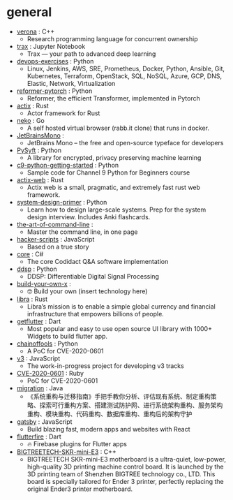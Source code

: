 # general
- [verona](https://github.com/microsoft/verona) : C++
  - Research programming language for concurrent ownership
- [trax](https://github.com/google/trax) : Jupyter Notebook
  - Trax — your path to advanced deep learning
- [devops-exercises](https://github.com/bregman-arie/devops-exercises) : Python
  - Linux, Jenkins, AWS, SRE, Prometheus, Docker, Python, Ansible, Git, Kubernetes, Terraform, OpenStack, SQL, NoSQL, Azure, GCP, DNS, Elastic, Network, Virtualization
- [reformer-pytorch](https://github.com/lucidrains/reformer-pytorch) : Python
  - Reformer, the efficient Transformer, implemented in Pytorch
- [actix](https://github.com/actix/actix) : Rust
  - Actor framework for Rust
- [neko](https://github.com/nurdism/neko) : Go
  - A self hosted virtual browser (rabb.it clone) that runs in docker.
- [JetBrainsMono](https://github.com/JetBrains/JetBrainsMono) : 
  - JetBrains Mono – the free and open-source typeface for developers
- [PySyft](https://github.com/OpenMined/PySyft) : Python
  - A library for encrypted, privacy preserving machine learning
- [c9-python-getting-started](https://github.com/microsoft/c9-python-getting-started) : Python
  - Sample code for Channel 9 Python for Beginners course
- [actix-web](https://github.com/fafhrd91/actix-web) : Rust
  - Actix web is a small, pragmatic, and extremely fast rust web framework.
- [system-design-primer](https://github.com/donnemartin/system-design-primer) : Python
  - Learn how to design large-scale systems. Prep for the system design interview. Includes Anki flashcards.
- [the-art-of-command-line](https://github.com/jlevy/the-art-of-command-line) : 
  - Master the command line, in one page
- [hacker-scripts](https://github.com/NARKOZ/hacker-scripts) : JavaScript
  - Based on a true story
- [core](https://github.com/codidact/core) : C#
  - The core Codidact Q&A software implementation
- [ddsp](https://github.com/magenta/ddsp) : Python
  - DDSP: Differentiable Digital Signal Processing
- [build-your-own-x](https://github.com/danistefanovic/build-your-own-x) : 
  - 🤓 Build your own (insert technology here)
- [libra](https://github.com/libra/libra) : Rust
  - Libra’s mission is to enable a simple global currency and financial infrastructure that empowers billions of people.
- [getflutter](https://github.com/ionicfirebaseapp/getflutter) : Dart
  - Most popular and easy to use open source UI library with 1000+ Widgets to build flutter app.
- [chainoffools](https://github.com/kudelskisecurity/chainoffools) : Python
  - A PoC for CVE-2020-0601
- [v3](https://github.com/exercism/v3) : JavaScript
  - The work-in-progress project for developing v3 tracks
- [CVE-2020-0601](https://github.com/ollypwn/CVE-2020-0601) : Ruby
  - PoC for CVE-2020-0601
- [migration](https://github.com/phodal/migration) : Java
  - 《系统重构与迁移指南》手把手教你分析、评估现有系统、制定重构策略、探索可行重构方案、搭建测试防护网、进行系统架构重构、服务架构重构、模块重构、代码重构、数据库重构、重构后的架构守护
- [gatsby](https://github.com/gatsbyjs/gatsby) : JavaScript
  - Build blazing fast, modern apps and websites with React
- [flutterfire](https://github.com/FirebaseExtended/flutterfire) : Dart
  - 🔥 Firebase plugins for Flutter apps
- [BIGTREETECH-SKR-mini-E3](https://github.com/bigtreetech/BIGTREETECH-SKR-mini-E3) : C++
  - BIGTREETECH SKR-mini-E3 motherboard is a ultra-quiet, low-power, high-quality 3D printing machine control board. It is launched by the 3D printing team of Shenzhen BIGTREE technology co., LTD. This board is specially tailored for Ender 3 printer, perfectly replacing the original Ender3 printer motherboard.
